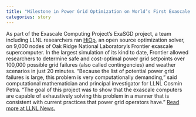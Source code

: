 ```yaml
---
title: "Milestone in Power Grid Optimization on World’s First Exascale Supercomputer"
categories: story
---
```


As part of the Exascale Computing Project’s ExaSGD project, a team including LLNL researchers ran [HiOp](https://github.com/LLNL/hiop), an open source optimization solver, on 9,000 nodes of Oak Ridge National Laboratory’s Frontier exascale supercomputer. In the largest simulation of its kind to date, Frontier allowed researchers to determine safe and cost-optimal power grid setpoints over 100,000 possible grid failures (also called contingencies) and weather scenarios in just 20 minutes. “Because the list of potential power grid failures is large, this problem is very computationally demanding,” said computational mathematician and principal investigator for LLNL Cosmin Petra. “The goal of this project was to show that the exascale computers are capable of exhaustively solving this problem in a manner that is consistent with current practices that power grid operators have.” [Read more at LLNL News.](https://www.llnl.gov/news/llnl-team-reaches-milestone-power-grid-optimization-worlds-first-exascale-supercomputer)
